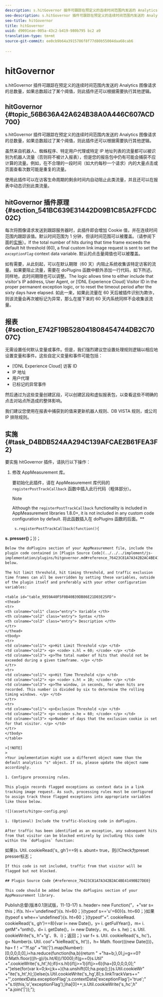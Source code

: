 ```yaml
---
description: s.hitGovernor 插件可跟踪在预定义的连续时间范围内发送的 Analytics 图像请求的总数量，如果总数超过了某个阈值，则此插件还可以根据需要执行其他逻辑。
seo-description: s.hitGovernor 插件可跟踪在预定义的连续时间范围内发送的 Analytics 图像请求的总数量，如果总数超过了某个阈值，则此插件还可以根据需要执行其他逻辑。
seo-title: hitGovernor
title: hitGovernor
uuid: d9091eae-005a-43c2-b419-980b795 bc2 a9
translation-type: tm+mt
source-git-commit: ee0cb9b64a3915786f8f77d80b55004daa68cab6

---
```



# hitGovernor

s.hitGovernor 插件可跟踪在预定义的连续时间范围内发送的 Analytics 图像请求的总数量，如果总数超过了某个阈值，则此插件还可以根据需要执行其他逻辑。

## hitGovernor {#topic_56B636A42A624B38A0A446C607ACD700}

s.hitGovernor 插件可跟踪在预定义的连续时间范围内发送的 Analytics 图像请求的总数量，如果总数超过了某个阈值，则此插件还可以根据需要执行其他逻辑。

虽然来自机器人、蜘蛛程序、特定用户代理或特定 IP 地址列表的流量都可以被识别为机器人流量（否则将不被计入报表），但是您的报告包中仍有可能会捕获不应计算的流量。例如，在不合理的一段时间（如大约每秒一个请求）内的大量点击或页面查看次数可能是重复的流量。

使用此插件可以在访客生命周期的剩余时间内自动阻止此类流量，并且还可以在报表中动态识别此类流量。

## hitGovernor 插件原理 {#section_541BC639E31442D09B1C85A2FFCDC02C}

每次将图像请求发送到跟踪服务器时，此插件即会增加 Cookie 值，并在连续时间范围内跟踪该值。默认时间范围为 1 分钟，但该时间范围可以被覆盖。（请参阅下面的[实施](../../../implement/js-implementation/plugins/hitgovernor.md#task_D4BDB524AA294C139AFCAE2B61FEA3F2)）。If the total number of hits during that time frame exceeds the default hit threshold (60), a final custom link image request is sent to set the *`exceptionFlag`* context data variable. 默认的点击量阈值也可以被覆盖。

如有需要，从此刻起，可以在默认期限（60 天）内阻止系统收集该特定访客的流量。如果要阻止流量，需要在 doPlugins 函数中额外添加一行代码，如下所述。同样地，此时间期限也可以调整。The logic allows time to either include that visitor's IP address, User Agent, or [!DNL Experience Cloud] Visitor ID in the proper permanent exception logic, or to reset the timeout period after the sixty days have elapsed. 如此一来，如果此流量在 60 天后被插件识别为欺诈，则该流量会再次被标记为异常，那么在接下来的 60 天内系统同样不会收集该流量。

## 报表 {#section_E742F19B528041808454744DB2C7007C}

无需设置任何默认变量或事件。但是，我们强烈建议您设置处理规则逻辑以相应地设置变量和事件。这些自定义变量和事件可能包括：

* [!DNL Experience Cloud] 访客 ID
* IP 地址
* 用户代理
* 已标记的异常事件

然后通过为这些变量创建区段，可以创建区段和虚拟报表包，以查看这些不明确的点击对站点所造成的整体影响。

我们建议您使用在报表中捕获到的值来更新机器人规则、DB VISTA 规则，或公司 IP 排除规则。

## 实施 {#task_D4BDB524AA294C139AFCAE2B61FEA3F2}

要实施 hitGovernor 插件，请执行以下操作：

1. 修改 AppMeasurement 库。

   要初始化此插件，请在 AppMeasurement 库代码的 `registerPostTrackCallback` 函数中插入此行代码（粗体部分）。

   >[!NOTE]
   >
   >Although the `registerPostTrackCallback` functionality is included in AppMeasurement libraries 1.8.0+, it is not included in any custom code configuration by default. 将此函数插入在 doPlugins 函数的后面。**

   ```
    s.registerPostTrackCallback(function(){ 
   
<b> s. presser()；</b>})；
```
Below the doPlugins section of your AppMeasurement file, include the plugin code contained in [Plugin Source Code](../../../implement/js-implementation/plugins/hitgovernor.md#reference_76423C81A7A342B2AC4BE41490B27DE0), below.

The hit limit threshold, hit timing threshold, and traffic exclusion time frames can all be overridden by setting these variables, outside of the plugin itself and preferably with your other configuration variables:

<table id="table_9959A40F5F0B40B39DB86E21D03E25FD"> 
<thead> 
<tr> 
<th colname="col1" class="entry"> Variable </th> 
<th colname="col2" class="entry"> Syntax </th> 
<th colname="col3" class="entry"> Description </th> 
</tr> 
</thead>
<tbody> 
<tr> 
<td colname="col1"> <p>Hit Limit Threshold </p> </td> 
<td colname="col2"> <p> <code> s.hl = 60; </code> </p> </td> 
<td colname="col3"> <p>The total number of hits that should not be exceeded during a given timeframe. </p> </td> 
</tr> 
<tr> 
<td colname="col1"> <p>Hit Time Threshold </p> </td> 
<td colname="col2"> <p> <code> s.ht = 10; </code> </p> </td> 
<td colname="col3"> <p>The window, in seconds, for when hits are recorded. This number is divided by six to determine the rolling timing windows. </p> </td> 
</tr> 
<tr> 
<td colname="col1"> <p>Exclusion Threshold </p> </td> 
<td colname="col2"> <p> <code> s.he = 60; </code> </p> </td> 
<td colname="col3"> <p>Number of days that the exclusion cookie is set for that visitor. </p> </td> 
</tr> 
</tbody> 
</table>

>[!NOTE]
>
>Your implementation might use a different object name than the default analytics "s" object. If so, please update the object name accordingly.

1. Configure processing rules.

This plugin records flagged exceptions as context data in a link tracking image request. As such, processing rules must be configured to assign track those flagged exceptions into appropriate variables like those below.

![](assets/hitgov-config.png)

1. (Optional) Include the traffic-blocking code in doPlugins.

After traffic has been identified as an exception, any subsequent hits from that visitor can be blocked entirely by including this code within the `doPlugins` function:
```
如果(s. Util. cookieRead('s_ gh')==9) s. abunt= true，则//Check为preset presser标志；
```
If this code is not included, traffic from that visitor will be flagged but not blocked. 

## Plugin Source Code {#reference_76423C81A7A342B2AC4BE41490B27DE0}

This code should be added below the doPlugins section of your AppMeasurement library.
```
Publish总督(版本0.1测试版，11-13-17)
s. header= new Function(”，+”var s= this；if(s. hl=='undefined'){s. hl=60；}(typeof s=='u'=60){s.
ht=60；}如果(typeof s whe=='undefined'){s. ht=60；}(typeof“+”.
cookieRead. cookieRead('s_ gh')==8){var i= new Date()，y= i. getFullYear()，m= i. getM“+”onth()，d= i. getDate()，i= new Date(y，m，d+ s. he)；s. Util. cookieWrite('s_ h“+”g'、9、i)；返回；} var f= s. Util. cookieRead('s_ hc')，g= Number(s. Util. coo“+”kieRead('s_ ht'))，h= Math. floor(((new Date()))，ha= f！=''?f.sp"
+"lit('|').map(Number):[0,0,0,0,0],i=ha.reduce(function(ha,b){return "
+"ha+b;},0),j=g==0?0:Math.floor(((h-g)/(s.ht/6))/1000);if(g==0)s.Util"
+".cookieWrite('s_ht',h);if(i&lt;s.hl){if(j&gt;=1){if(j&gt;=6){ha=[0,0,0,0,0];"
+"}else{for(var k=0;k&lt;j;k++){ha.unshift(0);ha.pop();}}s.Util.cookieWr"
+"ite('s_ht',h);}}else{s.Util.cookieWrite('s_hg',8);s.linkTrackVars+="
+"',contextData.exceptionFlag';s.contextData['exceptionFlag']='true';"
+"s.tl(this,'o','exceptionFlag');}ha[0]++;s.Util.cookieWrite('s_hc',h"
+"a.join('|'));");

```


